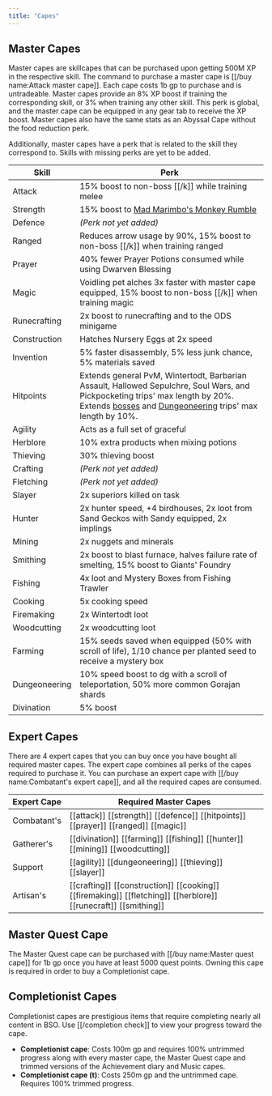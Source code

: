 ```yaml
---
title: "Capes"
---
```


## Master Capes

Master capes are skillcapes that can be purchased upon getting 500M XP in the respective skill. The command to purchase a master cape is [[/buy name\:Attack master cape]]. Each cape costs 1b gp to purchase and is untradeable. Master capes provide an 8% XP boost if training the corresponding skill, or 3% when training any other skill. This perk is global, and the master cape can be equipped in any gear tab to receive the XP boost. Master capes also have the same stats as an Abyssal Cape without the food reduction perk.

Additionally, master capes have a perk that is related to the skill they correspond to. Skills with missing perks are yet to be added.

| Skill         | Perk                                                                                                                                                                                                                                                                    |
| ------------- | ----------------------------------------------------------------------------------------------------------------------------------------------------------------------------------------------------------------------------------------------------------------------- |
| Attack        | 15% boost to non-boss [[/k]] while training melee                                                                                                                                                                                                                       |
| Strength      | 15% boost to [Mad Marimbo's Monkey Rumble](../../minigames/mad-marimbos-monkey-rumble/)                                                                                                                                                                                 |
| Defence       | _(Perk not yet added)_                                                                                                                                                                                                                                                  |
| Ranged        | Reduces arrow usage by 90%, 15% boost to non-boss [[/k]] when training ranged                                                                                                                                                                                           |
| Prayer        | 40% fewer Prayer Potions consumed while using Dwarven Blessing                                                                                                                                                                                                          |
| Magic         | Voidling pet alches 3x faster with master cape equipped, 15% boost to non-boss [[/k]] when training magic                                                                                                                                                               |
| Runecrafting  | 2x boost to runecrafting and to the ODS minigame                                                                                                                                                                                                                        |
| Construction  | Hatches Nursery Eggs at 2x speed                                                                                                                                                                                                                                        |
| Invention     | 5% faster disassembly, 5% less junk chance, 5% materials saved                                                                                                                                                                                                          |
| Hitpoints     | Extends general PvM, Wintertodt, Barbarian Assault, Hallowed Sepulchre, Soul Wars, and Pickpocketing trips' max length by 20%. Extends [bosses](../../bso-custom-killables/bosses/) and [Dungeoneering](../../skills/dungeoneering-training/) trips' max length by 10%. |
| Agility       | Acts as a full set of graceful                                                                                                                                                                                                                                          |
| Herblore      | 10% extra products when mixing potions                                                                                                                                                                                                                                  |
| Thieving      | 30% thieving boost                                                                                                                                                                                                                                                      |
| Crafting      | _(Perk not yet added)_                                                                                                                                                                                                                                                  |
| Fletching     | _(Perk not yet added)_                                                                                                                                                                                                                                                  |
| Slayer        | 2x superiors killed on task                                                                                                                                                                                                                                             |
| Hunter        | 2x hunter speed, +4 birdhouses, 2x loot from Sand Geckos with Sandy equipped, 2x implings                                                                                                                                                                               |
| Mining        | 2x nuggets and minerals                                                                                                                                                                                                                                                 |
| Smithing      | 2x boost to blast furnace, halves failure rate of smelting, 15% boost to Giants' Foundry                                                                                                                                                                                |
| Fishing       | 4x loot and Mystery Boxes from Fishing Trawler                                                                                                                                                                                                                          |
| Cooking       | 5x cooking speed                                                                                                                                                                                                                                                        |
| Firemaking    | 2x Wintertodt loot                                                                                                                                                                                                                                                      |
| Woodcutting   | 2x woodcutting loot                                                                                                                                                                                                                                                     |
| Farming       | 15% seeds saved when equipped (50% with scroll of life), 1/10 chance per planted seed to receive a mystery box                                                                                                                                                          |
| Dungeoneering | 10% speed boost to dg with a scroll of teleportation, 50% more common Gorajan shards                                                                                                                                                                                    |
| Divination    | 5% boost                                                                                                                                                                                                                                                                |

## Expert Capes

There are 4 expert capes that you can buy once you have bought all required master capes. The expert cape combines all perks of the capes required to purchase it. You can purchase an expert cape with [[/buy name\:Combatant's expert cape]], and all the required capes are consumed.

| Expert Cape | Required Master Capes                                                                                          |
| ----------- | -------------------------------------------------------------------------------------------------------------- |
| Combatant's | [[attack]] [[strength]] [[defence]] [[hitpoints]] [[prayer]] [[ranged]] [[magic]]                              |
| Gatherer's  | [[divination]] [[farming]] [[fishing]] [[hunter]] [[mining]] [[woodcutting]]                                   |
| Support     | [[agility]] [[dungeoneering]] [[thieving]] [[slayer]]                                                          |
| Artisan's   | [[crafting]] [[construction]] [[cooking]] [[firemaking]] [[fletching]] [[herblore]] [[runecraft]] [[smithing]] |

## Master Quest Cape

The Master Quest cape can be purchased with [[/buy name\:Master quest cape]] for 1b gp once you have at least 5000 quest points. Owning this cape is required in order to buy a Completionist cape.

## Completionist Capes

Completionist capes are prestigious items that require completing nearly all content in BSO. Use [[/completion check]] to view your progress toward the cape.

- **Completionist cape**: Costs 100m gp and requires 100% untrimmed progress along with every master cape, the Master Quest cape and trimmed versions of the Achievement diary and Music capes.
- **Completionist cape (t)**: Costs 250m gp and the untrimmed cape. Requires 100% trimmed progress.
